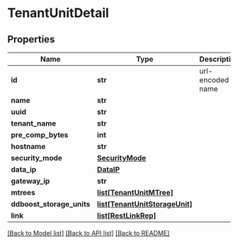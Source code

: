 # TenantUnitDetail

## Properties
Name | Type | Description | Notes
------------ | ------------- | ------------- | -------------
**id** | **str** | url-encoded name | 
**name** | **str** |  | 
**uuid** | **str** |  | 
**tenant_name** | **str** |  | [optional] 
**pre_comp_bytes** | **int** |  | [optional] 
**hostname** | **str** |  | [optional] 
**security_mode** | [**SecurityMode**](SecurityMode.md) |  | [optional] 
**data_ip** | [**DataIP**](DataIP.md) |  | [optional] 
**gateway_ip** | **str** |  | [optional] 
**mtrees** | [**list[TenantUnitMTree]**](TenantUnitMTree.md) |  | [optional] 
**ddboost_storage_units** | [**list[TenantUnitStorageUnit]**](TenantUnitStorageUnit.md) |  | [optional] 
**link** | [**list[RestLinkRep]**](RestLinkRep.md) |  | [optional] 

[[Back to Model list]](../README.md#documentation-for-models) [[Back to API list]](../README.md#documentation-for-api-endpoints) [[Back to README]](../README.md)


